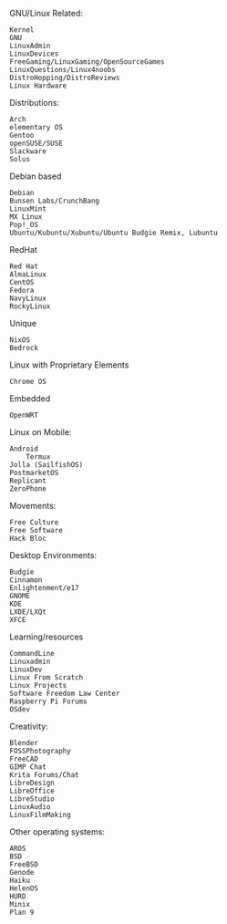 
GNU/Linux Related:

```
Kernel
GNU
LinuxAdmin
LinuxDevices
FreeGaming/LinuxGaming/OpenSourceGames
LinuxQuestions/Linux4noobs
DistroHopping/DistroReviews
Linux Hardware
```

Distributions:

```
Arch
elementary OS
Gentoo
openSUSE/SUSE
Slackware
Solus
```

Debian based

```
Debian
Bunsen Labs/CrunchBang
LinuxMint
MX Linux
Pop!_OS
Ubuntu/Kubuntu/Xubuntu/Ubuntu Budgie Remix, Lubuntu
```

RedHat

```
Red Hat
AlmaLinux
CentOS
Fedora
NavyLinux
RockyLinux
```

Unique

```
NixOS
Bedrock
```

Linux with Proprietary Elements

```
Chrome OS
```

Embedded

```
OpenWRT
```

Linux on Mobile:

```
Android
    Termux
Jolla (SailfishOS)
PostmarketOS
Replicant
ZeroPhone
```

Movements:

```
Free Culture
Free Software
Hack Bloc
```

Desktop Environments:

```
Budgie
Cinnamon
Enlightenment/e17
GNOME
KDE
LXDE/LXQt
XFCE
```

Learning/resources

```
CommandLine
Linuxadmin
LinuxDev
Linux From Scratch
Linux Projects
Software Freedom Law Center
Raspberry Pi Forums
OSdev
```

Creativity:

```
Blender
FOSSPhotography
FreeCAD
GIMP Chat
Krita Forums/Chat
LibreDesign
LibreOffice
LibreStudio
LinuxAudio
LinuxFilmMaking
```

Other operating systems:

```
AROS
BSD
FreeBSD
Genode
Haiku
HelenOS
HURD
Minix
Plan 9
```
